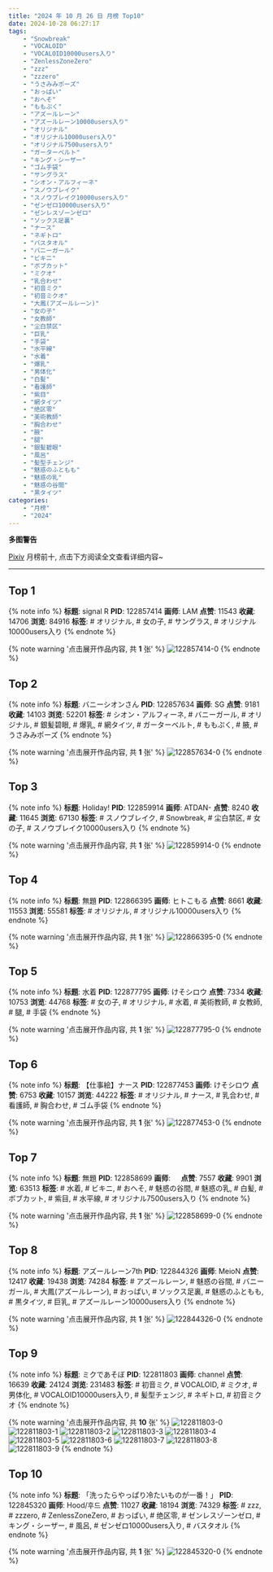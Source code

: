 ```yaml
---
title: "2024 年 10 月 26 日 月榜 Top10"
date: 2024-10-28 06:27:17
tags:
    - "Snowbreak"
    - "VOCALOID"
    - "VOCALOID10000users入り"
    - "ZenlessZoneZero"
    - "zzz"
    - "zzzero"
    - "うさみみポーズ"
    - "おっぱい"
    - "おへそ"
    - "ももぷく"
    - "アズールレーン"
    - "アズールレーン10000users入り"
    - "オリジナル"
    - "オリジナル10000users入り"
    - "オリジナル7500users入り"
    - "ガーターベルト"
    - "キング・シーザー"
    - "ゴム手袋"
    - "サングラス"
    - "シオン・アルフィーネ"
    - "スノウブレイク"
    - "スノウブレイク10000users入り"
    - "ゼンゼロ10000users入り"
    - "ゼンレスゾーンゼロ"
    - "ソックス足裏"
    - "ナース"
    - "ネギトロ"
    - "バスタオル"
    - "バニーガール"
    - "ビキニ"
    - "ボブカット"
    - "ミクオ"
    - "乳合わせ"
    - "初音ミク"
    - "初音ミクオ"
    - "大鳳(アズールレーン)"
    - "女の子"
    - "女教師"
    - "尘白禁区"
    - "巨乳"
    - "手袋"
    - "水平線"
    - "水着"
    - "爆乳"
    - "男体化"
    - "白髪"
    - "看護師"
    - "紫目"
    - "網タイツ"
    - "绝区零"
    - "美術教師"
    - "胸合わせ"
    - "腋"
    - "腿"
    - "銀髪碧眼"
    - "風呂"
    - "髪型チェンジ"
    - "魅惑のふともも"
    - "魅惑の乳"
    - "魅惑の谷間"
    - "黒タイツ"
categories:
    - "月榜"
    - "2024"
---
```


<i class="fa fa-triangle-exclamation"></i>**多图警告**<i class="fa fa-triangle-exclamation"></i>

[Pixiv](https://www.pixiv.net/) 月榜前十, 点击下方阅读全文查看详细内容~

<!-- more -->

---

## Top 1

{% note info %}
**标题**: signal R
**PID**: 122857414 **画师**: LAM
**点赞**: 11543 **收藏**: 14706 **浏览**: 84916
**标签**: # オリジナル, # 女の子, # サングラス, # オリジナル10000users入り
{% endnote %}

{% note warning '点击展开作品内容, 共 **1** 张' %}
![122857414-0](https://i.pixiv.re/img-original/img/2024/09/29/00/00/35/122857414_p0.jpg)
{% endnote %}

## Top 2

{% note info %}
**标题**: バニーシオンさん
**PID**: 122857634 **画师**: SG
**点赞**: 9181 **收藏**: 14103 **浏览**: 52201
**标签**: # シオン・アルフィーネ, # バニーガール, # オリジナル, # 銀髪碧眼, # 爆乳, # 網タイツ, # ガーターベルト, # ももぷく, # 腋, # うさみみポーズ
{% endnote %}

{% note warning '点击展开作品内容, 共 **1** 张' %}
![122857634-0](https://i.pixiv.re/img-original/img/2024/09/29/00/02/15/122857634_p0.png)
{% endnote %}

## Top 3

{% note info %}
**标题**: Holiday!
**PID**: 122859914 **画师**: ATDAN-
**点赞**: 8240 **收藏**: 11645 **浏览**: 67130
**标签**: # スノウブレイク, # Snowbreak, # 尘白禁区, # 女の子, # スノウブレイク10000users入り
{% endnote %}

{% note warning '点击展开作品内容, 共 **1** 张' %}
![122859914-0](https://i.pixiv.re/img-original/img/2024/09/29/01/04/08/122859914_p0.png)
{% endnote %}

## Top 4

{% note info %}
**标题**: 無題
**PID**: 122866395 **画师**: ヒトこもる
**点赞**: 8661 **收藏**: 11553 **浏览**: 55581
**标签**: # オリジナル, # オリジナル10000users入り
{% endnote %}

{% note warning '点击展开作品内容, 共 **1** 张' %}
![122866395-0](https://i.pixiv.re/img-original/img/2024/09/29/08/34/57/122866395_p0.png)
{% endnote %}

## Top 5

{% note info %}
**标题**: 水着
**PID**: 122877795 **画师**: けそシロウ
**点赞**: 7334 **收藏**: 10753 **浏览**: 44768
**标签**: # 女の子, # オリジナル, # 水着, # 美術教師, # 女教師, # 腿, # 手袋
{% endnote %}

{% note warning '点击展开作品内容, 共 **1** 张' %}
![122877795-0](https://i.pixiv.re/img-original/img/2024/09/29/17/13/38/122877795_p0.jpg)
{% endnote %}

## Top 6

{% note info %}
**标题**: 【仕事絵】ナース
**PID**: 122877453 **画师**: けそシロウ
**点赞**: 6753 **收藏**: 10157 **浏览**: 44222
**标签**: # オリジナル, # ナース, # 乳合わせ, # 看護師, # 胸合わせ, # ゴム手袋
{% endnote %}

{% note warning '点击展开作品内容, 共 **1** 张' %}
![122877453-0](https://i.pixiv.re/img-original/img/2024/09/29/17/00/57/122877453_p0.jpg)
{% endnote %}

## Top 7

{% note info %}
**标题**: 無題
**PID**: 122858699 **画师**: ㅤ
**点赞**: 7557 **收藏**: 9901 **浏览**: 63513
**标签**: # 水着, # ビキニ, # おへそ, # 魅惑の谷間, # 魅惑の乳, # 白髪, # ボブカット, # 紫目, # 水平線, # オリジナル7500users入り
{% endnote %}

{% note warning '点击展开作品内容, 共 **1** 张' %}
![122858699-0](https://i.pixiv.re/img-original/img/2024/09/29/00/28/42/122858699_p0.png)
{% endnote %}

## Top 8

{% note info %}
**标题**: アズールレーン7th
**PID**: 122844326 **画师**: MeioN
**点赞**: 12417 **收藏**: 19438 **浏览**: 74284
**标签**: # アズールレーン, # 魅惑の谷間, # バニーガール, # 大鳳(アズールレーン), # おっぱい, # ソックス足裏, # 魅惑のふともも, # 黒タイツ, # 巨乳, # アズールレーン10000users入り
{% endnote %}

{% note warning '点击展开作品内容, 共 **1** 张' %}
![122844326-0](https://i.pixiv.re/img-original/img/2024/09/28/17/15/18/122844326_p0.jpg)
{% endnote %}

## Top 9

{% note info %}
**标题**: ミクであそぼ
**PID**: 122811803 **画师**: channel
**点赞**: 16639 **收藏**: 24124 **浏览**: 231483
**标签**: # 初音ミク, # VOCALOID, # ミクオ, # 男体化, # VOCALOID10000users入り, # 髪型チェンジ, # ネギトロ, # 初音ミクオ
{% endnote %}

{% note warning '点击展开作品内容, 共 **10** 张' %}
![122811803-0](https://i.pixiv.re/img-original/img/2024/09/27/16/16/46/122811803_p0.jpg)
![122811803-1](https://i.pixiv.re/img-original/img/2024/09/27/16/16/46/122811803_p1.jpg)
![122811803-2](https://i.pixiv.re/img-original/img/2024/09/27/16/16/46/122811803_p2.jpg)
![122811803-3](https://i.pixiv.re/img-original/img/2024/09/27/16/16/46/122811803_p3.jpg)
![122811803-4](https://i.pixiv.re/img-original/img/2024/09/27/16/16/46/122811803_p4.jpg)
![122811803-5](https://i.pixiv.re/img-original/img/2024/09/27/16/16/46/122811803_p5.jpg)
![122811803-6](https://i.pixiv.re/img-original/img/2024/09/27/16/16/46/122811803_p6.jpg)
![122811803-7](https://i.pixiv.re/img-original/img/2024/09/27/16/16/46/122811803_p7.jpg)
![122811803-8](https://i.pixiv.re/img-original/img/2024/09/27/16/16/46/122811803_p8.jpg)
![122811803-9](https://i.pixiv.re/img-original/img/2024/09/27/16/16/46/122811803_p9.jpg)
{% endnote %}

## Top 10

{% note info %}
**标题**: 「洗ったらやっぱり冷たいものが一番！」
**PID**: 122845320 **画师**: Hood/후드
**点赞**: 11027 **收藏**: 18194 **浏览**: 74329
**标签**: # zzz, # zzzero, # ZenlessZoneZero, # おっぱい, # 绝区零, # ゼンレスゾーンゼロ, # キング・シーザー, # 風呂, # ゼンゼロ10000users入り, # バスタオル
{% endnote %}

{% note warning '点击展开作品内容, 共 **1** 张' %}
![122845320-0](https://i.pixiv.re/img-original/img/2024/09/28/17/56/08/122845320_p0.png)
{% endnote %}
